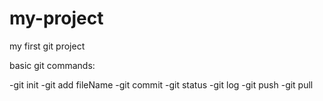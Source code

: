# my-project
my first git project

basic git commands:

-git init
-git add fileName
-git commit
-git status
-git log
-git push
-git pull
